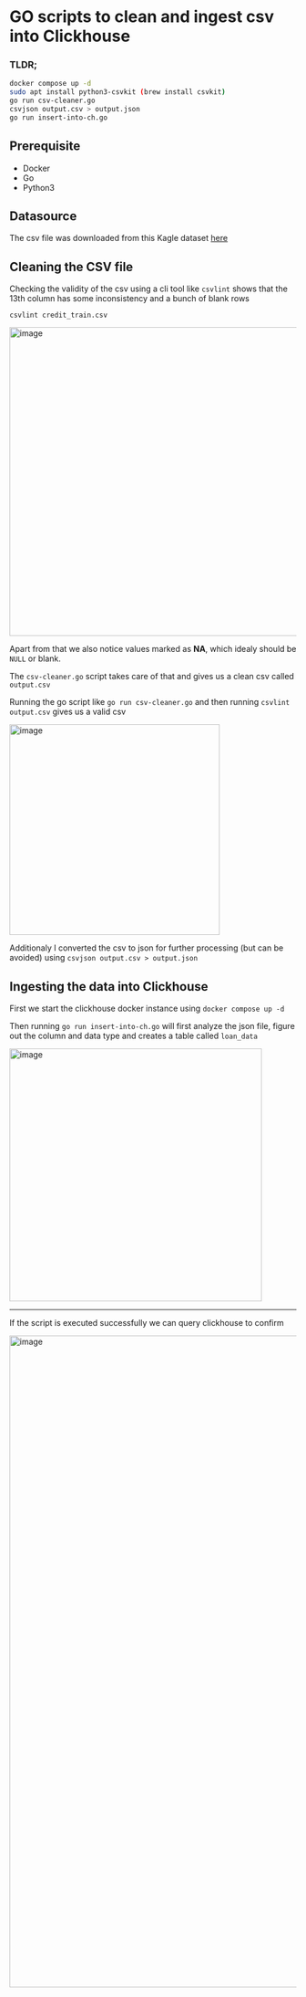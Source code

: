 # GO scripts to clean and ingest csv into Clickhouse

### TLDR;

```bash
docker compose up -d
sudo apt install python3-csvkit (brew install csvkit)
go run csv-cleaner.go
csvjson output.csv > output.json
go run insert-into-ch.go
```

## Prerequisite
- Docker
- Go
- Python3

## Datasource

The csv file was downloaded from this Kagle dataset [here](https://www.kaggle.com/datasets/zaurbegiev/my-dataset/data?select=credit_train.csv)

## Cleaning the CSV file

Checking the validity of the csv using a cli tool like `csvlint` shows that the 13th column has some inconsistency and a bunch of blank rows

`csvlint credit_train.csv`

<img width="541" alt="image" src="https://github.com/user-attachments/assets/764b9ba0-2eed-4eef-8099-15aad7e17399" />

Apart from that we also notice values marked as **NA**, which idealy should be `NULL` or blank.

The `csv-cleaner.go` script takes care of that and gives us a clean csv called `output.csv`

Running the go script like `go run csv-cleaner.go` and then running `csvlint output.csv` gives us a valid csv 

<img width="369" alt="image" src="https://github.com/user-attachments/assets/8111705e-ca0a-4596-a376-299640eabfab" />

Additionaly I converted the csv to json for further processing (but can be avoided) using `csvjson output.csv > output.json`

## Ingesting the data into Clickhouse

First we start the clickhouse docker instance using `docker compose up -d`

Then running `go run insert-into-ch.go` will first analyze the json file, figure out the column and data type and creates a table called `loan_data`

<img width="443" alt="image" src="https://github.com/user-attachments/assets/4f8539d1-33d6-426e-ab8b-72051f877328" />  

---

If the script is executed successfully we can query clickhouse to confirm

<img width="1142" alt="image" src="https://github.com/user-attachments/assets/53ace5ac-8664-42a2-9a8c-b26183294613" />

